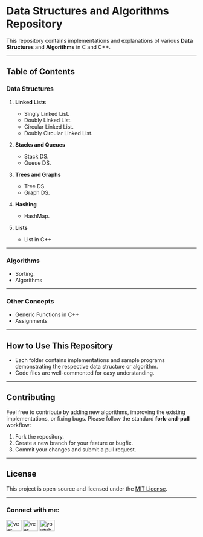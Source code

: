 # Data Structures and Algorithms Repository

This repository contains implementations and explanations of various **Data Structures** and **Algorithms** in C and C++.

---

## Table of Contents

### **Data Structures**
1. **Linked Lists**
   - Singly Linked List.
   - Doubly Linked List.
   - Circular Linked List.
   - Doubly Circular Linked List.

2. **Stacks and Queues**
   - Stack DS.
   - Queue DS.

3. **Trees and Graphs**
   - Tree DS.
   - Graph DS.

4. **Hashing**
   - HashMap.

5. **Lists**
   - List in C++

---

### **Algorithms**
- Sorting.
- Algorithms

---

### **Other Concepts**
- Generic Functions in C++
- Assignments

---

## How to Use This Repository
- Each folder contains implementations and sample programs demonstrating the respective data structure or algorithm.
- Code files are well-commented for easy understanding.

---

## Contributing
Feel free to contribute by adding new algorithms, improving the existing implementations, or fixing bugs. Please follow the standard **fork-and-pull** workflow:

1. Fork the repository.
2. Create a new branch for your feature or bugfix.
3. Commit your changes and submit a pull request.

---

## License
This project is open-source and licensed under the [MIT License](./LICENSE).

---
<h3 align="left">Connect with me:</h3>
<p align="left">
<a href="https://x.com/veerSin22816021?t=o3hZnstGiN8U_nOjQWEqhw&s=09" target="blank"><img align="center" src="https://raw.githubusercontent.com/rahuldkjain/github-profile-readme-generator/master/src/images/icons/Social/twitter.svg" alt="veer singh lodhi" height="30" width="40" /></a>
<a href="https://www.linkedin.com/in/veer-singh-lodhi-6786aa325?utm_source=share&utm_campaign=share_via&utm_content=profile&utm_medium=android_app" target="blank"><img align="center" src="https://raw.githubusercontent.com/rahuldkjain/github-profile-readme-generator/master/src/images/icons/Social/linked-in-alt.svg" alt="veer singh lodhi" height="30" width="40" /></a>
  <a href="https://youtube.com//channel//UCFy1I_EXFiaI7gtsVV8ehog" target="blank"><img align="center" src="https://raw.githubusercontent.com/rahuldkjain/github-profile-readme-generator/master/src/images/icons/Social/youtube.svg" alt="youtube.com/channel/UCFy1I_EXFiaI7gtsVV8ehog" height="30" width="40" /></a>
</p>

##

